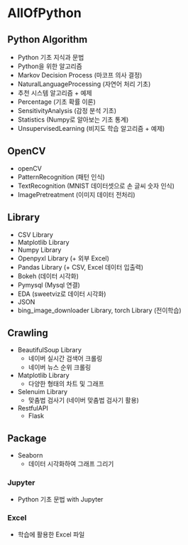 # AllOfPython

## Python Algorithm
* Python 기초 지식과 문법
* Python을 위한 알고리즘
* Markov Decision Process (마코프 의사 결정)
* NaturalLanguageProcessing (자연어 처리 기초)
* 추천 시스템 알고리즘 + 예제
* Percentage (기초 확률 이론)
* SensitivityAnalysis (감정 분석 기초)
* Statistics (Numpy로 알아보는 기초 통계)
* UnsupervisedLearning (비지도 학습 알고리즘 + 예제)   

## OpenCV
* openCV
* PatternRecognition (패턴 인식)
* TextRecognition (MNIST 데이터셋으로 손 글씨 숫자 인식)
* ImagePretreatment (이미지 데이터 전처리)   

## Library
* CSV Library
* Matplotlib Library
* Numpy Library
* Openpyxl Library (+ 외부 Excel)
* Pandas Library (+ CSV, Excel 데이터 입출력)
* Bokeh (데이터 시각화)
* Pymysql (Mysql 연결)
* EDA (sweetviz로 데이터 시각화)
* JSON
* bing_image_downloader Library, torch Library (전이학습)   

## Crawling
* BeautifulSoup Library
    * 네이버 실시간 검색어 크롤링
    * 네이버 뉴스 순위 크롤링
* Matplotlib Library
    * 다양한 형태의 차트 및 그래프
* Selenuim Library
    * 맞춤법 검사기 (네이버 맞춤법 검사기 활용)
* RestfulAPI
    * Flask   

## Package
* Seaborn
    * 데이터 시각화하여 그래프 그리기   

### Jupyter
* Python 기초 문법 with Jupyter   

### Excel
* 학습에 활용한 Excel 파일   